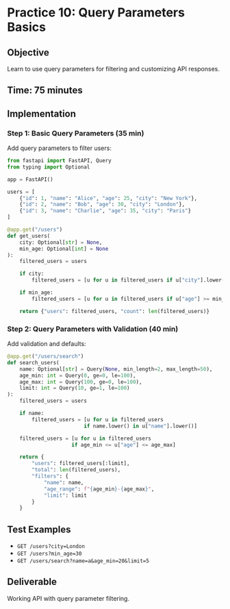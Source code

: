 # Practice 10: Query Parameters Basics

## Objective

Learn to use query parameters for filtering and customizing API responses.

## Time: 75 minutes

## Implementation

### Step 1: Basic Query Parameters (35 min)

Add query parameters to filter users:

```python
from fastapi import FastAPI, Query
from typing import Optional

app = FastAPI()

users = [
    {"id": 1, "name": "Alice", "age": 25, "city": "New York"},
    {"id": 2, "name": "Bob", "age": 30, "city": "London"},
    {"id": 3, "name": "Charlie", "age": 35, "city": "Paris"}
]

@app.get("/users")
def get_users(
    city: Optional[str] = None,
    min_age: Optional[int] = None
):
    filtered_users = users

    if city:
        filtered_users = [u for u in filtered_users if u["city"].lower() == city.lower()]

    if min_age:
        filtered_users = [u for u in filtered_users if u["age"] >= min_age]

    return {"users": filtered_users, "count": len(filtered_users)}
```

### Step 2: Query Parameters with Validation (40 min)

Add validation and defaults:

```python
@app.get("/users/search")
def search_users(
    name: Optional[str] = Query(None, min_length=2, max_length=50),
    age_min: int = Query(0, ge=0, le=100),
    age_max: int = Query(100, ge=0, le=100),
    limit: int = Query(10, ge=1, le=100)
):
    filtered_users = users

    if name:
        filtered_users = [u for u in filtered_users
                         if name.lower() in u["name"].lower()]

    filtered_users = [u for u in filtered_users
                     if age_min <= u["age"] <= age_max]

    return {
        "users": filtered_users[:limit],
        "total": len(filtered_users),
        "filters": {
            "name": name,
            "age_range": f"{age_min}-{age_max}",
            "limit": limit
        }
    }
```

## Test Examples

- `GET /users?city=London`
- `GET /users?min_age=30`
- `GET /users/search?name=a&age_min=20&limit=5`

## Deliverable

Working API with query parameter filtering.
